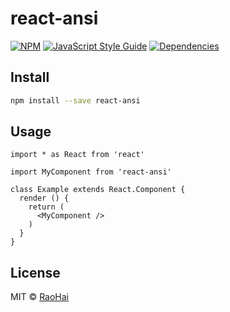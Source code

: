 # react-ansi

> 

[![NPM](https://img.shields.io/npm/v/react-ansi.svg)](https://www.npmjs.com/package/react-ansi) [![JavaScript Style Guide](https://img.shields.io/badge/code_style-standard-brightgreen.svg)](https://standardjs.com) 
[![Dependencies](https://david-dm.org/RaoHai/react-ansi.svg)](https://david-dm.org/RaoHai/react-ansi)

## Install

```bash
npm install --save react-ansi
```

## Usage

```tsx
import * as React from 'react'

import MyComponent from 'react-ansi'

class Example extends React.Component {
  render () {
    return (
      <MyComponent />
    )
  }
}
```

## License

MIT © [RaoHai](https://github.com/RaoHai)
